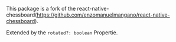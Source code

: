 This package is a fork of the react-native-chessboard(https://github.com/enzomanuelmangano/react-native-chessboard).

Extended by the `rotated?: boolean` Propertie.
